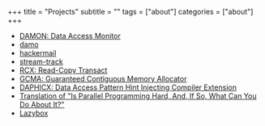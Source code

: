 +++
title = "Projects"
subtitle = ""
tags = ["about"]
categories = ["about"]
+++

- [DAMON: Data Access Monitor](https://damonitor.github.io)
- [damo](https://github.com/damonitor/damo)
- [hackermail](https://github.com/sjp38/hackermail)
- [stream-track](https://github.com/sjp38/stream-track)
- [RCX: Read-Copy Transact](post/rcx)
- [GCMA: Guaranteed Contiguous Memory Allocator](post/gcma)
- [DAPHICX: Data Access Pattern Hint Injecting Compiler Extension](post/daphicx)
- [Translation of "Is Parallel Programming Hard, And, If So, What Can You Do About It?"](post/perfbook-kokr)
- [Lazybox](https://github.com/sjp38/lazybox)
